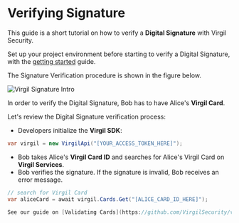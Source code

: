# Verifying Signature

This guide is a short tutorial on how to verify a **Digital Signature** with Virgil Security.

Set up your project environment before starting to verify a Digital Signature, with the [getting started](https://github.com/VirgilSecurity/virgil-sdk-net/blob/v4/documentation/guides/configuration/client.md) guide.

The Signature Verification procedure is shown in the figure below.


![Virgil Signature Intro](https://github.com/VirgilSecurity/virgil-sdk-net/blob/v4/documentation/img/Signature_introduction.png "Verify Signature")

In order to verify the Digital Signature, Bob has to have Alice's **Virgil Card**.

Let's review the Digital Signature verification process:

- Developers initialize the **Virgil SDK**:

```cs
var virgil = new VirgilApi("[YOUR_ACCESS_TOKEN_HERE]");
```

- Bob takes Alice's **Virgil Card ID** and searches for Alice's Virgil Card on **Virgil Services**.
- Bob verifies the signature. If the signature is invalid, Bob receives an error message.

```cs
// search for Virgil Card
var aliceCard = await virgil.Cards.Get("[ALICE_CARD_ID_HERE]");

See our guide on [Validating Cards](https://github.com/VirgilSecurity/virgil-sdk-net/blob/v4/documentation/guides/virgil-card/validating-card.md) for best practices.
